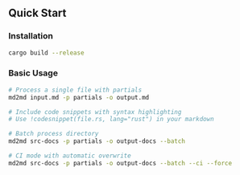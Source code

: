 ## Quick Start

### Installation

```bash
cargo build --release
```

### Basic Usage

```bash
# Process a single file with partials
md2md input.md -p partials -o output.md

# Include code snippets with syntax highlighting
# Use !codesnippet(file.rs, lang="rust") in your markdown

# Batch process directory
md2md src-docs -p partials -o output-docs --batch

# CI mode with automatic overwrite
md2md src-docs -p partials -o output-docs --batch --ci --force
```
